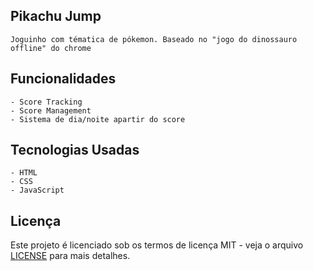 ## Pikachu Jump

    Joguinho com tématica de pókemon. Baseado no "jogo do dinossauro offline" do chrome

## Funcionalidades

    - Score Tracking
    - Score Management
    - Sistema de dia/noite apartir do score

## Tecnologias Usadas

    - HTML
    - CSS
    - JavaScript

## Licença

Este projeto é licenciado sob os termos de licença MIT - veja o arquivo [LICENSE](LICENSE) para mais detalhes.

